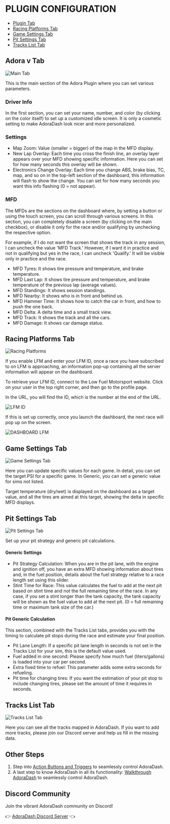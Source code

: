 # PLUGIN CONFIGURATION
- [Plugin Tab](#adora-v-tab)
- [Racing Platforms Tab](#racing-platforms-tab)
- [Game Settings Tab](#game-settings-tab)
- [Pit Settings Tab](#pit-settings-tab)
- [Tracks List Tab](#track-list-tab)

## Adora v Tab
![Main Tab](/src/images/docs/plugin.jpg)

This is the main section of the Adora Plugin where you can set various parameters.
### Driver Info
In the first section, you can set your name, number, and color (by clicking on the color itself) to set up a customized idle screen.
It is only a cosmetic setting to make AdoraDash look nicer and more personalized.

### Settings
- Map Zoom: Value (smaller = bigger) of the map in the MFD display.
- New Lap Overlay: Each time you cross the finish line, an overlay layer appears over your MFD showing specific information. Here you can set for how many seconds this overlay will be shown.
- Electronics Change Overlay: Each time you change ABS, brake bias, TC, map, and so on in the top-left section of the dashboard, this information will flash to show the change.  You can set for how many seconds you want this info flashing (0 = not appear).
### MFD
The MFDs are the sections on the dashboard where, by setting a button or using the touch screen, you can scroll through various screens.
In this section, you can completely disable a screen (by clicking on the main checkbox), or disable it only for the race and/or qualifying by unchecking the respective option.

For example, if I do not want the screen that shows the track in any session, I can uncheck the value 'MFD Track.'
However, if I want it in practice and not in qualifying but yes in the race, I can uncheck 'Qualify.'
It will be visible only in practice and the race.
- MFD Tyres: It shows tire pressure and temperature, and brake temperature.
- MFD Last Lap: It shows tire pressure and temperature, and brake temperature of the previous lap (average values).
- MFD Standings: It shows session standings.
- MFD Nearby: It shows who is in front and behind us.
- MFD Hammer Time: It shows how to catch the car in front, and how to push the one back.
- MFD Delta: A delta time and a small track view.
- MFD Track: It shows the track and all the cars.
- MFD Damage: It shows car damage status.


## Racing Platforms Tab
![Racing Platforms](/src/images/docs/racing_platform.jpg)

If you enable LFM and enter your LFM ID, once a race you have subscribed to on LFM is approaching, an information pop-up containing all the server information will appear on the dashboard.

To retrieve your LFM ID, connect to the Low Fuel Motorsport website. Click on your user in the top right corner, and then go to the profile page.

In the URL, you will find the ID, which is the number at the end of the URL.


![LFM ID](/src/images/docs/plugin/lfm_id.jpg)


If this is set up correctly, once you launch the dashboard, the next race will pop up on the screen.

![DASHBOARD LFM](/src/images/docs/dashboard/lfm_next_race.jpg)

## Game Settings Tab
![Game Settings Tab](/src/images/docs/plugin/game_settings.jpg)

Here you can update specific values for each game.
In detail, you can set the target PSI for a specific game.
In Generic, you can set a generic value for sims not listed.

Target temperature (dry/wet) is displayed on the dashboard as a target value, and all the tires are aimed at this target, showing the delta in specific MFD displays.

## Pit Settings Tab
![Pit Settings Tab](/src/images/docs/plugin/pit_settings.jpg)

Set up your pit strategy and generic pit calculations.
#### Generic Settings
- Pit Strategy Calculation: When you are in the pit lane, with the engine and ignition off, you have an extra MFD showing information about tires and, in the fuel position, details about the fuel strategy relative to a race length set using this slider.
- Stint Time for Race: This value calculates the fuel to add at the next pit based on stint time and not the full remaining time of the race. In any case, if you set a stint longer than the tank capacity, the tank capacity will be shown as the fuel value to add at the next pit. (0 = full remaining time or maximum tank size of the car.)
#### Pit Generic Calculation
This section, combined with the Tracks List tabs, provides you with the timing to calculate pit stops during the race and estimate your final position.
- Pit Lane Length: If a specific pit lane length in seconds is not set in the Tracks List for your sim, this is the default value used.
- Fuel added in one second: Please specify how much fuel (liters/gallons) is loaded into your car per second.
- Extra fixed time to refuel: This parameter adds some extra seconds for refueling.
- Pit time for changing tires: If you want the estimation of your pit stop to include changing tires, please set the amount of time it requires in seconds.

## Tracks List Tab
![Tracks List Tab](/src/images/docs/plugin/tracks.jpg)

Here you can see all the tracks mapped in AdoraDash. If you want to add more tracks, please join our Discord server and help us fill in the missing data.

## Other Steps
1. Step into [Action Buttons and Triggers](triggers.md) to seamlessly control AdoraDash.
2. A last step to know AdoraDash in all its functionality: [Walkthrough AdoraDash](walkthrough.md) to seamlessly control AdoraDash.

## Discord Community
Join the vibrant AdoraDash community on Discord!

👉 [AdoraDash Discord Server](https://discord.gg/2yNzuRc62S) 👈
